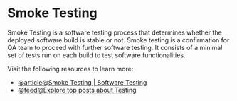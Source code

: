 # Smoke Testing

Smoke Testing is a software testing process that determines whether the deployed software build is stable or not. Smoke testing is a confirmation for QA team to proceed with further software testing. It consists of a minimal set of tests run on each build to test software functionalities.

Visit the following resources to learn more:

- [@article@Smoke Testing | Software Testing](https://www.guru99.com/smoke-testing.html)
- [@feed@Explore top posts about Testing](https://app.daily.dev/tags/testing?ref=roadmapsh)
